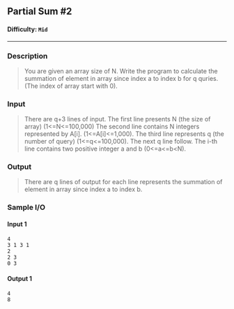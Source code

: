 ## Partial Sum #2
#### Difficulty: `Mid`
- - -
### Description
> You are given an array size of N. Write the program to calculate the summation of element in array since index a to index b for q quries. (The index of array start with 0).

### Input
>There are q+3 lines of input.
The first line presents N (the size of array) (1<=N<=100,000)
The second line contains N integers represented by A[i]. (1<=A[i]<=1,000).
The third line represents q (the number of query) (1<=q<=100,000).
The next q line follow. The i-th line contains two positive integer a and b (0<=a<=b<N).

### Output
>There are q lines of output for each line represents the summation of element in array since index a to index b.

### Sample I/O
#### Input 1
```
4
3 1 3 1
2
2 3
0 3
```

#### Output 1
```
4
8
```



